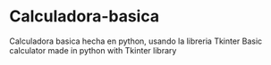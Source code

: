 # Calculadora-basica
Calculadora basica hecha en python, usando la libreria Tkinter
Basic calculator made in python with Tkinter library
